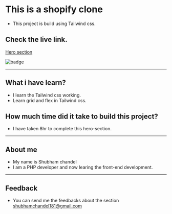 # This is a shopify clone

* This project is build using Tailwind css.

## Check the live link.

[Hero section](https://shopify-clone-ten.vercel.app/)

![badge](https://img.shields.io/badge/Vercel-Vercel-green)
 
<hr/>

## What i have learn?

* I learn the Tailwind css working.
* Learn grid and flex in Tailwind css.

## How much time did it take to build this project?
* I have taken 8hr to complete this hero-section.

<hr/>

## About me
* My name is Shubham chandel
* I am a PHP developer and now learing the front-end development.

<hr/>

## Feedback

* You can send me the feedbacks about the section shubhamchandel181@gmail.com